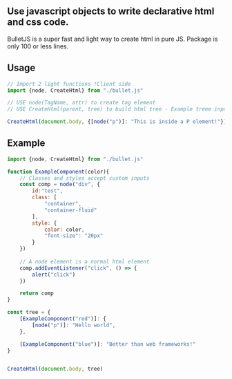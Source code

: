 ## Use javascript objects to write declarative html and css code.

BulletJS is a super fast and light way to create html in pure JS.
Package is only 100 or less lines.

## Usage


```javascript
// Import 2 light functions !Client side
import {node, CreateHtml} from "./bullet.js"

// USE node(TagName, attr) to create tag element
// USE CreateHtml(parent, tree) to build html tree - Example treee input 

CreateHtml(document.body, {[node("p")]: "This is inside a P element!"})
```


## Example


```javascript
import {node, CreateHtml} from "./bullet.js"

function ExampleComponent(color){
    // Classes and styles accept custom inputs
    const comp = node("div", {
        id:"test",
        class: [
            "container",
            "container-fluid"
        ], 
        style: {
            color: color,
            "font-size": "20px"
        }
    })
    
    // A node element is a normal html element
    comp.addEventListener("click", () => {
        alert("click")
    })

    return comp
}

const tree = {
    [ExampleComponent("red")]: {
        [node("p")]: "Hello world",
    },

    [ExampleComponent("blue")]: "Better than web frameworks!"
}


CreateHtml(document.body, tree)
```

